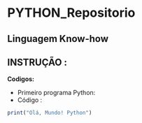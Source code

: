 # PYTHON_Repositorio
 ## Linguagem Know-how

## INSTRUÇÃO  :

**Codigos:**
-  Primeiro programa Python:
  - Código :

 ```javascript
print("Olá, Mundo! Python")
```